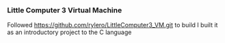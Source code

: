 ### Little Computer 3 Virtual Machine

Followed https://github.com/rylero/LittleComputer3_VM.git to build
I built it as an introductory project to the C language